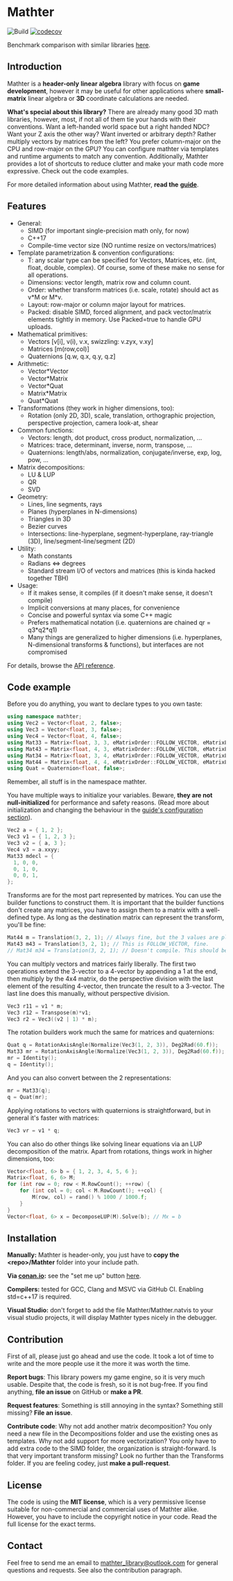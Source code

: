 ﻿Mathter
===

![Build](https://github.com/petiaccja/Mathter/workflows/Build/badge.svg)
[![codecov](https://codecov.io/gh/petiaccja/Mathter/branch/master/graph/badge.svg)](https://codecov.io/gh/petiaccja/Mathter)

Benchmark comparison with similar libraries [here](https://github.com/petiaccja/MathterBench).

Introduction
---
Mathter is a **header-only** **linear algebra** library with focus on **game development**, however it may be useful for other applications where **small-matrix** linear algebra or **3D** coordinate calculations are needed.

**What's special about this library?** There are already many good 3D math libraries, however, most, if not all of them tie your hands with their conventions. Want a left-handed world space but a right handed NDC? Want your Z axis the other way? Want inverted or arbitrary depth? Rather multiply vectors by matrices from the left? You prefer column-major on the CPU and row-major on the GPU? You can configure mathter via templates and runtime arguments to match any convention. Additionally, Mathter provides a lot of shortcuts to reduce clutter and make your math code more expressive. Check out the code examples.

For more detailed information about using Mathter, **read the** [**guide**](https://github.com/petiaccja/Mathter/blob/master/docs/Guide.md).

Features
---
- General:
  - SIMD (for important single-precision math only, for now)
  - C++17
  - Compile-time vector size (NO runtime resize on vectors/matrices)
- Template parametrization & convention configurations:
  - T: any scalar type can be specified for Vectors, Matrices, etc. (int, float, double, complex). Of course, some of these make no sense for all operations.
  - Dimensions: vector length, matrix row and column count.
  - Order: whether transform matrices (i.e. scale, rotate) should act as v\*M or M\*v.
  - Layout: row-major or column major layout for matrices.
  - Packed: disable SIMD, forced alignment, and pack vector/matrix elements tightly in memory. Use Packed=true to handle GPU uploads.
- Mathematical primitives:
  - Vectors [v[i], v(i), v.x, swizzling: v.zyx, v.xy]
  - Matrices [m(row,col)]
  - Quaternions [q.w, q.x, q.y, q.z]
- Arithmetic:
  - Vector\*Vector
  - Vector\*Matrix
  - Vector\*Quat
  - Matrix\*Matrix
  - Quat\*Quat
- Transformations (they work in higher dimensions, too):
  - Rotation (only 2D, 3D), scale, translation, orthographic projection, perspective projection, camera look-at, shear
- Common functions:
  - Vectors: length, dot product, cross product, normalization, ...
  - Matrices: trace, determinant, inverse, norm, transpose, ...
  - Quaternions: length/abs, normalization, conjugate/inverse, exp, log, pow, ...
- Matrix decompositions:
  - LU & LUP
  - QR
  - SVD
- Geometry:
  - Lines, line segments, rays
  - Planes (hyperplanes in N-dimensions)
  - Triangles in 3D
  - Bezier curves
  - Intersections: line-hyperplane, segment-hyperplane, ray-triangle (3D), line/segment-line/segment (2D)
- Utility:
  - Math constants
  - Radians <=> degrees
  - Standard stream I/O of vectors and matrices (this is kinda hacked together TBH)
- Usage:
  - If it makes sense, it compiles (if it doesn't make sense, it doesn't compile)
  - Implicit conversions at many places, for convenience
  - Concise and powerful syntax via some C++ magic
  - Prefers mathematical notation (i.e. quaternions are chained qr = q3\*q2\*q1)
  - Many things are generalized to higher dimensions (i.e. hyperplanes, N-dimensional transforms & functions), but interfaces are not compromised

For details, browse the [API reference](https://petiaccja.github.io/Mathter).

Code example
---

Before you do anything, you want to declare types to you own taste:
```c++
using namespace mathter;
using Vec2 = Vector<float, 2, false>;
using Vec3 = Vector<float, 3, false>;
using Vec4 = Vector<float, 4, false>;
using Mat33 = Matrix<float, 3, 3, eMatrixOrder::FOLLOW_VECTOR, eMatrixLayout::ROW_MAJOR, false>;
using Mat43 = Matrix<float, 4, 3, eMatrixOrder::FOLLOW_VECTOR, eMatrixLayout::ROW_MAJOR, false>;
using Mat34 = Matrix<float, 3, 4, eMatrixOrder::FOLLOW_VECTOR, eMatrixLayout::ROW_MAJOR, false>;
using Mat44 = Matrix<float, 4, 4, eMatrixOrder::FOLLOW_VECTOR, eMatrixLayout::ROW_MAJOR, false>;
using Quat = Quaternion<float, false>;
```
Remember, all stuff is in the namespace mathter.

You have multiple ways to initialize your variables. Beware, **they are not null-initialized** for performance and safety reasons. (Read more about initialization and changing the behaviour in the [guide's configuration section](https://github.com/petiaccja/Mathter/blob/master/docs/Guide.md#configuration)).
```c++
Vec2 a = { 1, 2 };
Vec3 v1 = { 1, 2, 3 };
Vec3 v2 = { a, 3 };
Vec4 v3 = a.xxyy;
Mat33 mdecl = {
  1, 0, 0,
  0, 1, 0,
  0, 0, 1,
};
```

Transforms are for the most part represented by matrices. You can use the builder functions to construct them. It is important that the builder functions don't create any matrices, you have to assign them to a matrix with a well-defined type. As long as the destination matrix can represent the transform, you'll be fine:
```c++
Mat44 m = Translation(3, 2, 1); // Always fine, but the 3 values are placed differently with FOLLOW vs. PRECEDE.
Mat43 m43 = Translation(3, 2, 1); // This is FOLLOW_VECTOR, fine.
// Mat34 m34 = Translation(3, 2, 1); // Doesn't compile. This should be PRECEDE_VECTOR.
```

You can multiply vectors and matrices fairly liberally. The first two operations extend the 3-vector to a 4-vector by appending a 1 at the end, then multiply by the 4x4 matrix, do the perspective division with the last element of the resulting 4-vector, then truncate the result to a 3-vector. The last line does this manually, without perspective division.
```c++
Vec3 r11 = v1 * m;
Vec3 r12 = Transpose(m)*v1;
Vec3 r2 = Vec3((v2 | 1) * m);
```

The rotation builders work much the same for matrices and quaternions:
```c++
Quat q = RotationAxisAngle(Normalize(Vec3(1, 2, 3)), Deg2Rad(60.f));
Mat33 mr = RotationAxisAngle(Normalize(Vec3(1, 2, 3)), Deg2Rad(60.f));
mr = Identity();
q = Identity();
```

And you can also convert between the 2 representations:
```c++
mr = Mat33(q);
q = Quat(mr);
```

Applying rotations to vectors with quaternions is straightforward, but in general it's faster with matrices:
```c++
Vec3 vr = v1 * q;
```

You can also do other things like solving linear equations via an LUP decomposition of the matrix. Apart from rotations, things work in higher dimensions, too:
```c++
Vector<float, 6> b = { 1, 2, 3, 4, 5, 6 };
Matrix<float, 6, 6> M;
for (int row = 0; row < M.RowCount(); ++row) {
	for (int col = 0; col < M.RowCount(); ++col) {
		M(row, col) = rand() % 1000 / 1000.f;
	}
}
Vector<float, 6> x = DecomposeLUP(M).Solve(b); // Mx = b
```

Installation
---
**Manually:** Mathter is header-only, you just have to **copy the \<repo\>/Mathter** folder into your include path.

**Via [conan.io](https://conan.io/):** see the "set me up" button [here](https://bintray.com/petiaccja/public-conan/mathter:_).

**Compilers:** tested for GCC, Clang and MSVC via GitHub CI. Enabling std=c++17 is required.

**Visual Studio:** don't forget to add the file Mathter/Mathter.natvis to your visual studio projects, it will display Mathter types nicely in the debugger.

Contribution
---
First of all, please just go ahead and use the code. It took a lot of time to write and the more people use it the more it was worth the time.

**Report bugs**: This library powers my game engine, so it is very much usable. Despite that, the code is fresh, so it is not bug-free. If you find anything, **file an issue** on GitHub or **make a PR**.

**Request features**: Something is still annoying in the syntax? Something still missing? **File an issue**.

**Contribute code**: Why not add another matrix decomposition? You only need a new file in the Decompositions folder and use the existing ones as templates. Why not add support for more vectorization? You only have to add extra code to the SIMD folder, the organization is straight-forward. Is that very important transform missing? Look no further than the Transforms folder. If you are feeling codey, just **make a pull-request**.


License
---
The code is using the **MIT license**, which is a very permissive license suitable for non-commercial and commercial uses of Mathter alike. However, you have to include the copyright notice in your code. Read the full license for the exact terms.


Contact
---
Feel free to send me an email to [mathter_library@outlook.com](mailto:mathter_library@outlook.com) for general questions and requests. See also the contribution paragraph.
